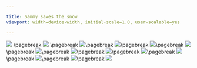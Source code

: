 ```yaml
---

title: Sammy saves the snow
viewport: width=device-width, initial-scale=1.0, user-scalable=yes

---
```

![](https://github.com/NicoloDebiaggi/Esame-editoria-digitale/blob/main/progetto/images/SAMMY%20SAVES%20THE%20SNOW/1.jpg) \pagebreak
![](https://github.com/NicoloDebiaggi/Esame-editoria-digitale/blob/main/progetto/images/SAMMY%20SAVES%20THE%20SNOW/2.jpg) \pagebreak
![](https://github.com/NicoloDebiaggi/Esame-editoria-digitale/blob/main/progetto/images/SAMMY%20SAVES%20THE%20SNOW/3.jpg)\pagebreak
![](https://github.com/NicoloDebiaggi/Esame-editoria-digitale/blob/main/progetto/images/SAMMY%20SAVES%20THE%20SNOW/4.jpg)\pagebreak
![](https://github.com/NicoloDebiaggi/Esame-editoria-digitale/blob/main/progetto/images/SAMMY%20SAVES%20THE%20SNOW/5.jpg)\pagebreak
![](https://github.com/NicoloDebiaggi/Esame-editoria-digitale/blob/main/progetto/images/SAMMY%20SAVES%20THE%20SNOW/6.jpg)\pagebreak
![](https://github.com/NicoloDebiaggi/Esame-editoria-digitale/blob/main/progetto/images/SAMMY%20SAVES%20THE%20SNOW/7.jpg)\pagebreak
![](https://github.com/NicoloDebiaggi/Esame-editoria-digitale/blob/main/progetto/images/SAMMY%20SAVES%20THE%20SNOW/8.jpg)\pagebreak
![](https://github.com/NicoloDebiaggi/Esame-editoria-digitale/blob/main/progetto/images/SAMMY%20SAVES%20THE%20SNOW/9.jpg)\pagebreak
![](https://github.com/NicoloDebiaggi/Esame-editoria-digitale/blob/main/progetto/images/SAMMY%20SAVES%20THE%20SNOW/10.jpg)\pagebreak
![](https://github.com/NicoloDebiaggi/Esame-editoria-digitale/blob/main/progetto/images/SAMMY%20SAVES%20THE%20SNOW/11.jpg)\pagebreak
![](https://github.com/NicoloDebiaggi/Esame-editoria-digitale/blob/main/progetto/images/SAMMY%20SAVES%20THE%20SNOW/12.jpg)\pagebreak
![](https://github.com/NicoloDebiaggi/Esame-editoria-digitale/blob/main/progetto/images/SAMMY%20SAVES%20THE%20SNOW/13.jpg)\pagebreak
![](https://github.com/NicoloDebiaggi/Esame-editoria-digitale/blob/main/progetto/images/SAMMY%20SAVES%20THE%20SNOW/14.jpg)
